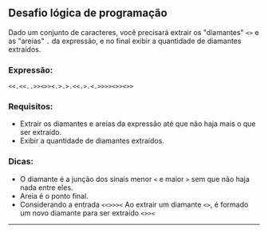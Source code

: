 ## **Desafio lógica de programação**

Dado um conjunto de caracteres, você precisará extrair os "diamantes"  `<>` e as "areias" `.` da expressão, e no final exibir a quantidade de diamantes extraídos.

### **Expressão:**

```
<<.<<..>><>><.>.>.<<.>.<.>>>><>><>>
```

### **Requisitos:**

- Extrair os diamantes e areias da expressão até que não haja mais o que ser extraído.
- Exibir a quantidade de diamantes extraídos.

### **Dicas:**

- O diamante é a junção dos sinais menor `<` e maior `>` sem que não haja nada entre eles.
- Areia é o ponto final.
- Considerando a entrada `<<>>><` Ao extrair um diamante `<>`, é formado um novo diamante para ser extraído `<>><`

----------
